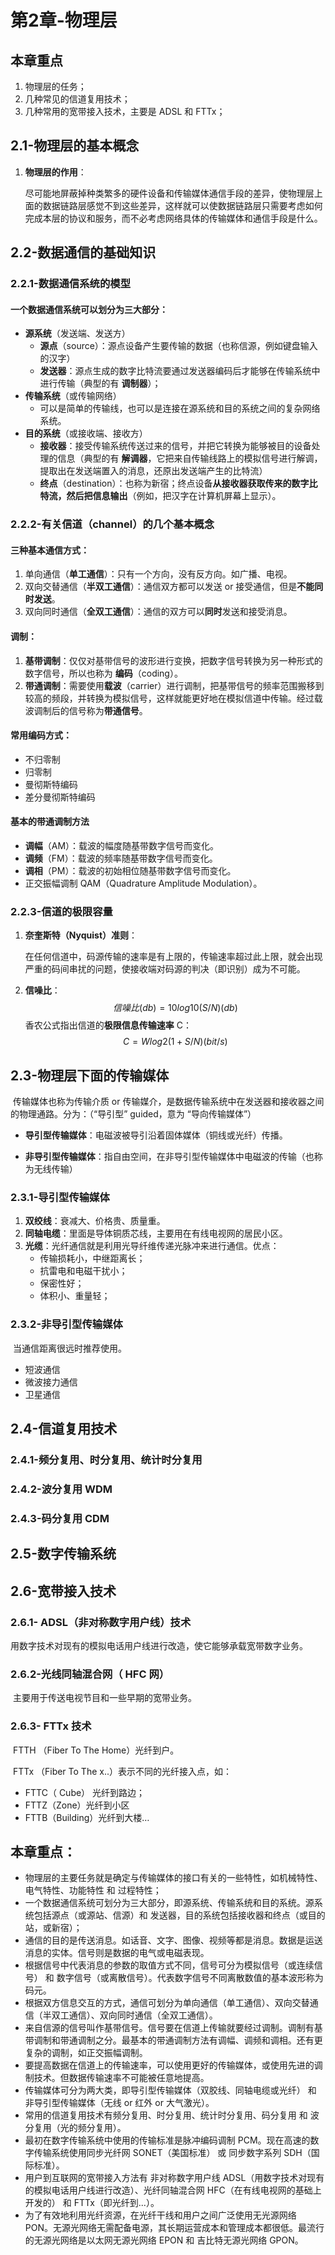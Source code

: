 # 第2章-物理层

## 本章重点

1. 物理层的任务；
2. 几种常见的信道复用技术；
3. 几种常用的宽带接入技术，主要是 ADSL 和 FTTx；



## 2.1-物理层的基本概念

1. **物理层的作用**：

   尽可能地屏蔽掉种类繁多的硬件设备和传输媒体通信手段的差异，使物理层上面的数据链路层感觉不到这些差异，这样就可以使数据链路层只需要考虑如何完成本层的协议和服务，而不必考虑网络具体的传输媒体和通信手段是什么。

## 2.2-数据通信的基础知识

### 2.2.1-数据通信系统的模型

#### 	一个数据通信系统可以划分为三大部分：

- **源系统**（发送端、发送方）
  - **源点**（source）：源点设备产生要传输的数据（也称信源，例如键盘输入的汉字）
  - **发送器**：源点生成的数字比特流要通过发送器编码后才能够在传输系统中进行传输（典型的有 **调制器**）；
- **传输系统**（或传输网络）
  - 可以是简单的传输线，也可以是连接在源系统和目的系统之间的复杂网络系统。
- **目的系统**（或接收端、接收方）
  - **接收器**：接受传输系统传送过来的信号，并把它转换为能够被目的设备处理的信息（典型的有 **解调器**，它把来自传输线路上的模拟信号进行解调，提取出在发送端置入的消息，还原出发送端产生的比特流）
  - **终点**（destination）：也称为新宿；终点设备**从接收器获取传来的数字比特流，然后把信息输出**（例如，把汉字在计算机屏幕上显示）。
### 2.2.2-有关信道（channel）的几个基本概念
#### 三种基本通信方式：

1. 单向通信（**单工通信**）：只有一个方向，没有反方向。如广播、电视。
2. 双向交替通信（**半双工通信**）：通信双方都可以发送 or 接受通信，但是**不能同时发送**。
3. 双向同时通信（**全双工通信**）：通信的双方可以**同时**发送和接受消息。

#### 调制：

1. **基带调制**：仅仅对基带信号的波形进行变换，把数字信号转换为另一种形式的数字信号，所以也称为 **编码**（coding）。
2. **带通调制**：需要使用**载波**（carrier）进行调制，把基带信号的频率范围搬移到较高的频段，并转换为模拟信号，这样就能更好地在模拟信道中传输。经过载波调制后的信号称为**带通信号**。

#### 常用编码方式：

- 不归零制
- 归零制
- 曼彻斯特编码
- 差分曼彻斯特编码





#### 基本的带通调制方法

- **调幅**（AM）：载波的幅度随基带数字信号而变化。
- **调频**（FM）：载波的频率随基带数字信号而变化。
- **调相**（PM）：载波的初始相位随基带数字信号而变化。
- 正交振幅调制 QAM（Quadrature Amplitude Modulation）。




### 2.2.3-信道的极限容量

1. **奈奎斯特（Nyquist）准则**：

   在任何信道中，码源传输的速率是有上限的，传输速率超过此上限，就会出现严重的码间串扰的问题，使接收端对码源的判决（即识别）成为不可能。

2. **信噪比**：
   $$
   信噪比(db)=10 log10(S/N) (db)
   $$
   ​	香农公式指出信道的**极限信息传输速率** C：
   $$
   C = Wlog2(1+S/N) (bit/s)
   $$

## 2.3-物理层下面的传输媒体

​		传输媒体也称为传输介质 or 传输媒介，是数据传输系统中在发送器和接收器之间的物理通路。分为：（“导引型” guided，意为 “导向传输媒体”）

- **导引型传输媒体**：电磁波被导引沿着固体媒体（铜线或光纤）传播。

- **非导引型传输媒体**：指自由空间，在非导引型传输媒体中电磁波的传输（也称为无线传输）

### 2.3.1-导引型传输媒体

1. **双绞线**：衰减大、价格贵、质量重。
2. **同轴电缆**：里面是导体铜质芯线，主要用在有线电视网的居民小区。
3. **光缆**：光纤通信就是利用光导纤维传递光脉冲来进行通信。优点：
   - 传输损耗小，中继距离长；
   - 抗雷电和电磁干扰小；
   -  保密性好；
   - 体积小、重量轻；

### 2.3.2-非导引型传输媒体

​		当通信距离很远时推荐使用。

- 短波通信
- 微波接力通信
- 卫星通信

## 2.4-信道复用技术

### 2.4.1-频分复用、时分复用、统计时分复用

### 2.4.2-波分复用 WDM

### 2.4.3-码分复用 CDM



## 2.5-数字传输系统

## 2.6-宽带接入技术

### 2.6.1- ADSL（非对称数字用户线）技术

​		用数字技术对现有的模拟电话用户线进行改造，使它能够承载宽带数字业务。

### 2.6.2-光线同轴混合网（ HFC 网）

​		主要用于传送电视节目和一些早期的宽带业务。

### 2.6.3- FTTx 技术

​		FTTH （Fiber To The Home）光纤到户。

​		FTTx （Fiber To The x..）表示不同的光纤接入点，如：

- FTTC（ Cube） 光纤到路边；
- FTTZ（Zone）光纤到小区
- FTTB（Building）光纤到大楼…



## 本章重点：

- 物理层的主要任务就是确定与传输媒体的接口有关的一些特性，如机械特性、电气特性、功能特性 和 过程特性；
- 一个数据通信系统可划分为三大部分，即源系统、传输系统和目的系统。源系统包括源点（或源站、信源）和 发送器，目的系统包括接收器和终点（或目的站，或新宿）；
- 通信的目的是传送消息。如话音、文字、图像、视频等都是消息。数据是运送消息的实体。信号则是数据的电气或电磁表现。
- 根据信号中代表消息的参数的取值方式不同，信号可分为模拟信号（或连续信号） 和 数字信号（或离散信号）。代表数字信号不同离散数值的基本波形称为码元。
- 根据双方信息交互的方式，通信可划分为单向通信（单工通信）、双向交替通信（半双工通信）、双向同时通信（全双工通信）。
- 来自信源的信号叫作基带信号。信号要在信道上传输就要经过调制。调制有基带调制和带通调制之分。最基本的带通调制方法有调幅、调频和调相。还有更复杂的调制，如正交振幅调制。
- 要提高数据在信道上的传输速率，可以使用更好的传输媒体，或使用先进的调制技术。但数据传输速率不可能被任意地提高。
- 传输媒体可分为两大类，即导引型传输媒体（双胶线、同轴电缆或光纤） 和 非导引型传输媒体（无线 or 红外 or 大气激光）。
- 常用的信道复用技术有频分复用、时分复用、统计时分复用、码分复用 和 波分复用（光的频分复用）。
- 最初在数字传输系统中使用的传输标准是脉冲编码调制 PCM。现在高速的数字传输系统使用同步光纤网 SONET（美国标准） 或 同步数字系列 SDH（国际标准）。
- 用户到互联网的宽带接入方法有 非对称数字用户线 ADSL（用数字技术对现有的模拟电话用户线进行改造）、光纤同轴混合网 HFC（在有线电视网的基础上开发的） 和 FTTx（即光纤到...）。
- 为了有效地利用光纤资源，在光纤干线和用户之间广泛使用无光源网络 PON。无源光网络无需配备电源，其长期运营成本和管理成本都很低。最流行的无源光网络是以太网无源光网络 EPON 和 吉比特无源光网络 GPON。
